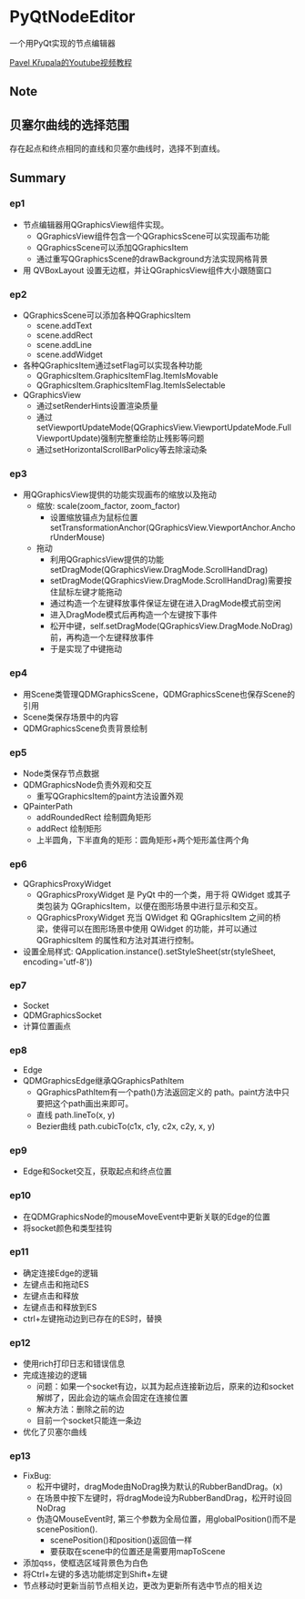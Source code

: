 # PyQtNodeEditor
一个用PyQt实现的节点编辑器

[Pavel Křupala的Youtube视频教程](https://www.youtube.com/watch?v=xbTLhMJARrk&list=PLZSNHzwDCOggHLThIbCxUhWTgrKVemZkz)

## Note
## 贝塞尔曲线的选择范围
存在起点和终点相同的直线和贝塞尔曲线时，选择不到直线。

## Summary
### ep1
- 节点编辑器用QGraphicsView组件实现。
    - QGraphicsView组件包含一个QGraphicsScene可以实现画布功能
    - QGraphicsScene可以添加QGraphicsItem
    - 通过重写QGraphicsScene的drawBackground方法实现网格背景
- 用 QVBoxLayout 设置无边框，并让QGraphicsView组件大小跟随窗口

### ep2
- QGraphicsScene可以添加各种QGraphicsItem
    - scene.addText
    - scene.addRect
    - scene.addLine
    - scene.addWidget
- 各种QGraphicsItem通过setFlag可以实现各种功能
    - QGraphicsItem.GraphicsItemFlag.ItemIsMovable
    - QGraphicsItem.GraphicsItemFlag.ItemIsSelectable
- QGraphicsView
    - 通过setRenderHints设置渲染质量
    - 通过setViewportUpdateMode(QGraphicsView.ViewportUpdateMode.FullViewportUpdate)强制完整重绘防止残影等问题
    - 通过setHorizontalScrollBarPolicy等去除滚动条

### ep3
- 用QGraphicsView提供的功能实现画布的缩放以及拖动
    - 缩放: scale(zoom_factor, zoom_factor)
        - 设置缩放锚点为鼠标位置 setTransformationAnchor(QGraphicsView.ViewportAnchor.AnchorUnderMouse)
    - 拖动
        - 利用QGraphicsView提供的功能setDragMode(QGraphicsView.DragMode.ScrollHandDrag)
        - setDragMode(QGraphicsView.DragMode.ScrollHandDrag)需要按住鼠标左键才能拖动
        - 通过构造一个左键释放事件保证左键在进入DragMode模式前空闲
        - 进入DragMode模式后再构造一个左键按下事件
        - 松开中键，self.setDragMode(QGraphicsView.DragMode.NoDrag)前，再构造一个左键释放事件
        - 于是实现了中键拖动

### ep4
- 用Scene类管理QDMGraphicsScene，QDMGraphicsScene也保存Scene的引用
- Scene类保存场景中的内容
- QDMGraphicsScene负责背景绘制

### ep5
- Node类保存节点数据
- QDMGraphicsNode负责外观和交互
    - 重写QGraphicsItem的paint方法设置外观
- QPainterPath
    - addRoundedRect 绘制圆角矩形
    - addRect 绘制矩形
    - 上半圆角，下半直角的矩形：圆角矩形+两个矩形盖住两个角

### ep6
- QGraphicsProxyWidget
    - QGraphicsProxyWidget 是 PyQt 中的一个类，用于将 QWidget 或其子类包装为 QGraphicsItem，以便在图形场景中进行显示和交互。  
    - QGraphicsProxyWidget 充当 QWidget 和 QGraphicsItem 之间的桥梁，使得可以在图形场景中使用 QWidget 的功能，并可以通过 QGraphicsItem 的属性和方法对其进行控制。
- 设置全局样式: QApplication.instance().setStyleSheet(str(styleSheet, encoding='utf-8'))

### ep7
- Socket
- QDMGraphicsSocket
- 计算位置画点

### ep8
- Edge
- QDMGraphicsEdge继承QGraphicsPathItem
    - QGraphicsPathItem有一个path()方法返回定义的 path。paint方法中只要把这个path画出来即可。
    - 直线 path.lineTo(x, y)
    - Bezier曲线 path.cubicTo(c1x, c1y, c2x, c2y, x, y)

### ep9
- Edge和Socket交互，获取起点和终点位置

### ep10
- 在QDMGraphicsNode的mouseMoveEvent中更新关联的Edge的位置
- 将socket颜色和类型挂钩

### ep11
- 确定连接Edge的逻辑
- 左键点击和拖动ES
- 左键点击和释放 
- 左键点击和释放到ES 
- ctrl+左键拖动边到已存在的ES时，替换

### ep12
- 使用rich打印日志和错误信息
- 完成连接边的逻辑
    - 问题：如果一个socket有边，以其为起点连接新边后，原来的边和socket解绑了，因此会边的端点会固定在连接位置
    - 解决方法：删除之前的边
    - 目前一个socket只能连一条边
- 优化了贝塞尔曲线

### ep13
- FixBug: 
    - 松开中键时，dragMode由NoDrag换为默认的RubberBandDrag。(x)
    - 在场景中按下左键时，将dragMode设为RubberBandDrag，松开时设回NoDrag
    - 伪造QMouseEvent时, 第三个参数为全局位置，用globalPosition()而不是scenePosition().
        - scenePosition()和position()返回值一样
        - 要获取在scene中的位置还是需要用mapToScene
- 添加qss，使框选区域背景色为白色
- 将Ctrl+左键的多选功能绑定到Shift+左键
- 节点移动时更新当前节点相关边，更改为更新所有选中节点的相关边